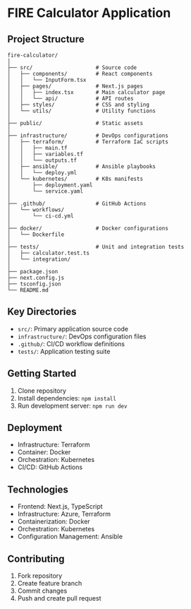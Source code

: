 # FIRE Calculator Application

## Project Structure
```
fire-calculator/
│
├── src/                    # Source code
│   ├── components/         # React components
│   │   └── InputForm.tsx
│   ├── pages/              # Next.js pages
│   │   ├── index.tsx       # Main calculator page
│   │   └── api/            # API routes
│   ├── styles/             # CSS and styling
│   └── utils/              # Utility functions
│
├── public/                 # Static assets
│
├── infrastructure/         # DevOps configurations
│   ├── terraform/          # Terraform IaC scripts
│   │   ├── main.tf
│   │   ├── variables.tf
│   │   └── outputs.tf
│   ├── ansible/            # Ansible playbooks
│   │   └── deploy.yml
│   └── kubernetes/         # K8s manifests
│       ├── deployment.yaml
│       └── service.yaml
│
├── .github/                # GitHub Actions
│   └── workflows/
│       └── ci-cd.yml
│
├── docker/                 # Docker configurations
│   └── Dockerfile
│
├── tests/                  # Unit and integration tests
│   ├── calculator.test.ts
│   └── integration/
│
├── package.json
├── next.config.js
├── tsconfig.json
└── README.md
```

## Key Directories
- `src/`: Primary application source code
- `infrastructure/`: DevOps configuration files
- `.github/`: CI/CD workflow definitions
- `tests/`: Application testing suite

## Getting Started
1. Clone repository
2. Install dependencies: `npm install`
3. Run development server: `npm run dev`

## Deployment
- Infrastructure: Terraform
- Container: Docker
- Orchestration: Kubernetes
- CI/CD: GitHub Actions

## Technologies
- Frontend: Next.js, TypeScript
- Infrastructure: Azure, Terraform
- Containerization: Docker
- Orchestration: Kubernetes
- Configuration Management: Ansible

## Contributing
1. Fork repository
2. Create feature branch
3. Commit changes
4. Push and create pull request
